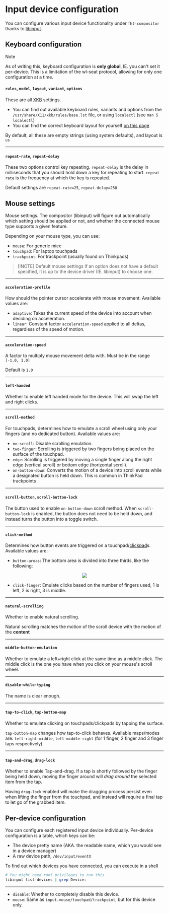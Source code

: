 # Input device configuration

You can configure various input device functionality under `fht-compositor` thanks to [libinput](https://www.freedesktop.org/wiki/Software/libinput/).

## Keyboard configuration

> [!NOTE]
> As of writing this, keyboard configuration is **only global**, IE. you can't set it per-device. This is a limitation of the
> wl-seat protocol, allowing for only one configuration at a time.

#### `rules`, `model`, `layout`, `variant`, `options`

These are all [XKB](https://www.x.org/wiki/XKB/) settings.

- You can find out available keyboard rules, variants and options from the `/usr/share/X11/xkb/rules/base.lst` file, or using `localectl` (see `man 5 localectl`)
- You can find the correct keyboard layout for yourself [on this page](https://xkeyboard-config.pages.freedesktop.org/website/layouts/gallery/)

By default, all these are empty strings (using system defaults), and layout is `us`

---

#### `repeat-rate`, `repeat-delay`

These two options control key repeating. `repeat-delay` is the delay in milliseconds that you should hold down a key for repeating to
start. `repeat-rate` is the frequency at which the key is repeated.

Default settings are `repeat-rate=25`, `repeat-delay=250`

## Mouse settings

Mouse settings. The compositor (libinput) will figure out automatically which setting should be applied or not,
and whether the connected mouse type supports a given feature.

Depending on your mouse type, you can use:
- `mouse`: For generic mice
- `touchpad`: For laptop touchpads
- `trackpoint`: For trackpoint (usually found on Thinkpads)

> [!NOTE] Default mouse settings
> If an option does not have a default specified, it is up to the device driver (IE. libinput) to choose one.

---

#### `acceleration-profile`

How should the pointer cursor accelerate with mouse movement. Available values are:
- `adaptive`: Takes the current speed of the device into account when deciding on acceleration.
- `linear`: Constant factor `acceleration-speed` applied to all deltas, regardless of the speed of motion.

---

#### `acceleration-speed`

A factor to multiply mouse movement delta with. Must be in the range `[-1.0, 1.0]`

Default is `1.0`

---

#### `left-handed`

Whether to enable left handed mode for the device. This will swap the left and right clicks.

---

#### `scroll-method`

For touchpads, determines how to emulate a scroll wheel using only your fingers (and no dedicated button). Available values are:
- `no-scroll`: Disable scrolling emulation.
- `two-finger`: Scrolling is triggered by two fingers being placed on the surface of the touchpad.
- `edge`: Scrolling is triggered by moving a single finger along the right edge (vertical scroll) or bottom edge (horizontal scroll).
- `on-button-down`: Converts the motion of a device into scroll events while a designated button is held down. This is common in ThinkPad trackpoints

---

#### `scroll-button`, `scroll-button-lock`

The button used to enable `on-button-down` scroll method. When `scroll-button-lock` is enabled, the button does not need to be held
down, and instead turns the button into a toggle switch.

---

#### `click-method`

Determines how button events are triggered on a touchpad/[clickpad](https://wayland.freedesktop.org/libinput/doc/latest/clickpad-softbuttons.html#clickpad-softbuttons)s.
Available values are:

- `button-areas`: The bottom area is divided into three thirds, like the following:
<p align=center> <img src="/assets/software-buttons-visualized.svg" /> </p>

- `click-finger`: Emulate clicks based on the number of fingers used, 1 is left, 2 is right, 3 is middle.

---

#### `natural-scrolling`

Whether to enable natural scrolling.

Natural scrolling matches the motion of the scroll device with the motion of the **content**

---

#### `middle-button-emulation`

Whether to emulate a left+right click at the same time as a middle click. The middle click is the one you have when you
click on your mouse's scroll wheel.

---

#### `disable-while-typing`

The name is clear enough.

---

#### `tap-to-click`, `tap-button-map`

Whether to emulate clicking on touchpads/clickpads by tapping the surface.

`tap-button-map` changes how tap-to-click behaves. Available maps/modes are: `left-right-middle`, `left-middle-right` (for
1 finger, 2 finger and 3 finger taps respectively)

---

#### `tap-and-drag`, `drag-lock`

Whether to enable Tap-and-drag. If a tap is shortly followed by the finger being held down, moving the finger around will
*drag around* the selected item from the tap.

Having `drag-lock` enabled will make the dragging process persist even when lifting the finger from the touchpad, and instead
will require a final tap to let go of the grabbed item.

## Per-device configuration

You can configure each registered input device individually. Per-device configuration is a table, which keys can be:
- The device pretty name (AKA. the readable name, which you would see in a device manager)
- A raw device path, `/dev/input/eventX`

To find out which devices you have connected, you can execute in a shell <br>
```sh
# You might need root privileges to run this
libinput list-devices | grep Device:
```

---

- `disable`: Whether to completely disable this device.
- `mouse`: Same as `input.mouse/touchpad/trackpoint`, but for this device only.
